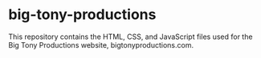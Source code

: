 # big-tony-productions
This repository contains the HTML, CSS, and JavaScript files used for the Big Tony Productions website, bigtonyproductions.com.
